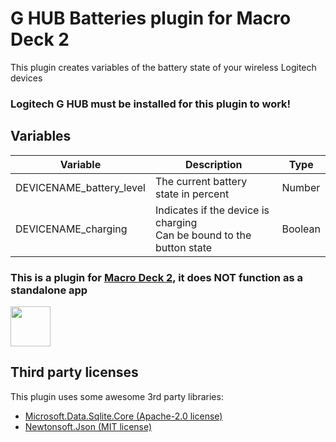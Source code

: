 # G HUB Batteries plugin for Macro Deck 2
This plugin creates variables of the battery state of your wireless Logitech devices

### Logitech G HUB must be installed for this plugin to work!

## Variables
| Variable | Description | Type |
| --- | --- | --- |
| DEVICENAME_battery_level | The current battery state in percent | Number |
| DEVICENAME_charging | Indicates if the device is charging<br />Can be bound to the button state | Boolean |

### This is a plugin for [Macro Deck 2](https://github.com/SuchByte/Macro-Deck), it does NOT function as a standalone app
<img height="64px" src="https://macrodeck.org/images/works_with_macrodeck2.png" />


## Third party licenses
This plugin uses some awesome 3rd party libraries:
- [Microsoft.Data.Sqlite.Core (Apache-2.0 license)](https://docs.microsoft.com/de-de/dotnet/standard/data/sqlite/?tabs=netcore-cli)
- [Newtonsoft.Json (MIT license)](https://www.newtonsoft.com/json)
